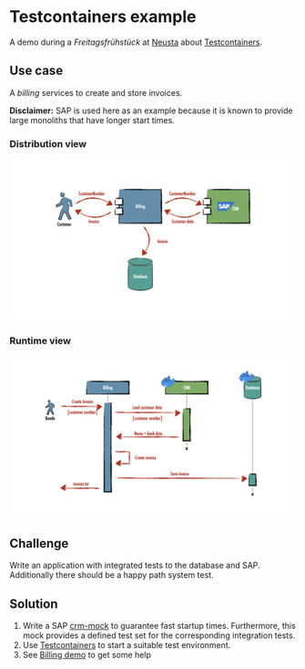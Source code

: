 # Testcontainers example

A demo during a _Freitagsfrühstück_ at [Neusta](https://www.team-neusta.de/) about [Testcontainers](https://www.testcontainers.org/).

## Use case

A _billing_ services to create and store invoices.

**Disclaimer:** SAP is used here as an example because it is known to provide large monoliths that have longer start times.

### Distribution view

![Usecase](assets/usecase.png)

### Runtime view

![Runtime diagram](assets/runtime-diagram.png)

## Challenge

Write an application with integrated tests to the database and SAP. Additionally there should be a happy path system test.

## Solution

1. Write a SAP [crm-mock](crm-mock)  to guarantee fast startup times. Furthermore, this mock provides a defined test set for the corresponding integration tests.
2. Use [Testcontainers](https://www.testcontainers.org/) to start a suitable test environment.
3. See [Billing demo](billing) to get some help

